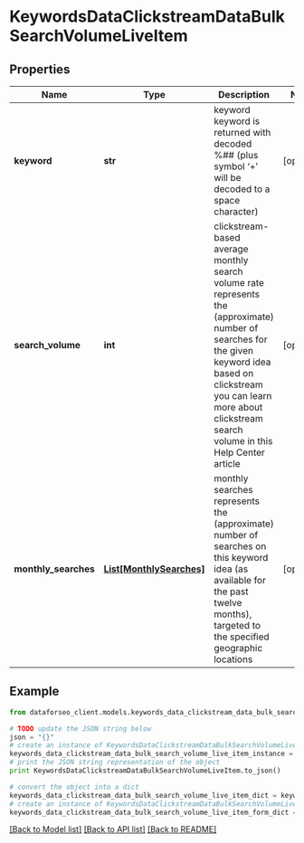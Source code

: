 # KeywordsDataClickstreamDataBulkSearchVolumeLiveItem


## Properties

Name | Type | Description | Notes
------------ | ------------- | ------------- | -------------
**keyword** | **str** | keyword keyword is returned with decoded %## (plus symbol ‘+’ will be decoded to a space character) | [optional] 
**search_volume** | **int** | clickstream-based average monthly search volume rate represents the (approximate) number of searches for the given keyword idea based on clickstream you can learn more about clickstream search volume in this Help Center article | [optional] 
**monthly_searches** | [**List[MonthlySearches]**](MonthlySearches.md) | monthly searches represents the (approximate) number of searches on this keyword idea (as available for the past twelve months), targeted to the specified geographic locations | [optional] 

## Example

```python
from dataforseo_client.models.keywords_data_clickstream_data_bulk_search_volume_live_item import KeywordsDataClickstreamDataBulkSearchVolumeLiveItem

# TODO update the JSON string below
json = "{}"
# create an instance of KeywordsDataClickstreamDataBulkSearchVolumeLiveItem from a JSON string
keywords_data_clickstream_data_bulk_search_volume_live_item_instance = KeywordsDataClickstreamDataBulkSearchVolumeLiveItem.from_json(json)
# print the JSON string representation of the object
print KeywordsDataClickstreamDataBulkSearchVolumeLiveItem.to_json()

# convert the object into a dict
keywords_data_clickstream_data_bulk_search_volume_live_item_dict = keywords_data_clickstream_data_bulk_search_volume_live_item_instance.to_dict()
# create an instance of KeywordsDataClickstreamDataBulkSearchVolumeLiveItem from a dict
keywords_data_clickstream_data_bulk_search_volume_live_item_form_dict = keywords_data_clickstream_data_bulk_search_volume_live_item.from_dict(keywords_data_clickstream_data_bulk_search_volume_live_item_dict)
```
[[Back to Model list]](../README.md#documentation-for-models) [[Back to API list]](../README.md#documentation-for-api-endpoints) [[Back to README]](../README.md)


